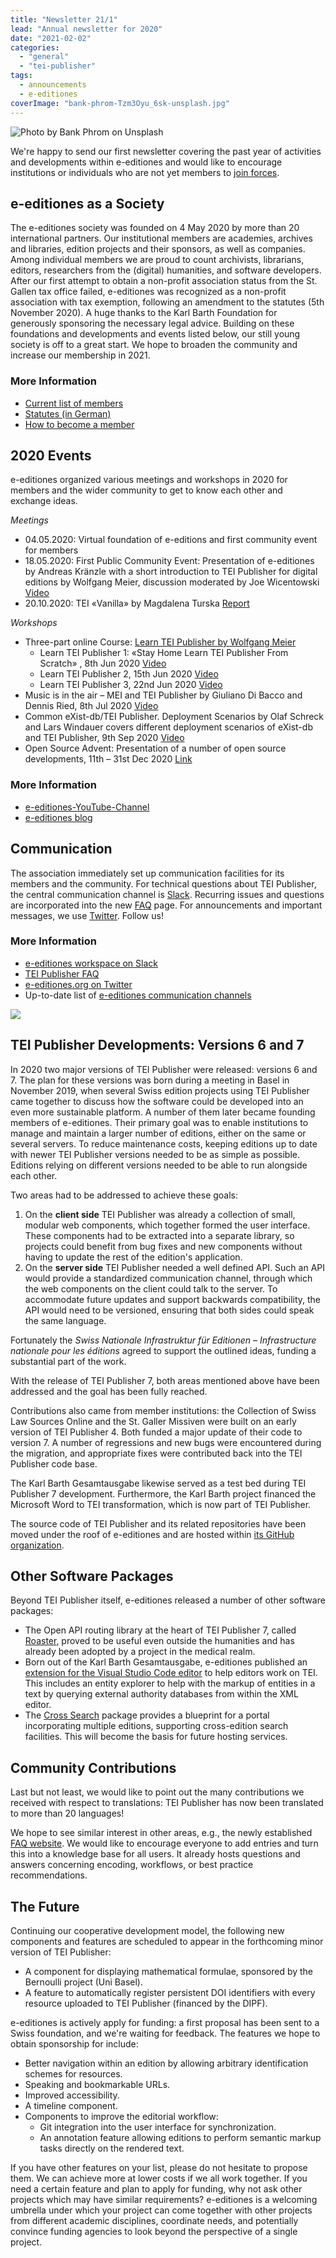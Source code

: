```yaml
---
title: "Newsletter 21/1"
lead: "Annual newsletter for 2020"
date: "2021-02-02"
categories: 
  - "general"
  - "tei-publisher"
tags: 
  - announcements
  - e-editiones
coverImage: "bank-phrom-Tzm3Oyu_6sk-unsplash.jpg"
---
```


![Photo by <a href="https://unsplash.com/@bank_phrom?utm_source=unsplash&utm_medium=referral&utm_content=creditCopyText" target="unsplash">Bank Phrom</a> on <a href="https://unsplash.com/s/photos/news?utm_source=unsplash&utm_medium=referral&utm_content=creditCopyText" target="unsplash">Unsplash</a>](/img/bank-phrom-Tzm3Oyu_6sk-unsplash.jpg)

We're happy to send our first newsletter covering the past year of activities and developments within e-editiones and would like to encourage institutions or individuals who are not yet members to [join forces](https://e-editiones.org/how-to-become-a-member/).

## e-editiones as a Society

The e-editiones society was founded on 4 May 2020 by more than 20 international partners. Our institutional members are academies, archives and libraries, edition projects and their sponsors, as well as companies. Among individual members we are proud to count archivists, librarians, editors, researchers from the (digital) humanities, and software developers. After our first attempt to obtain a non-profit association status from the St. Gallen tax office failed, e-editiones was recognized as a non-profit association with tax exemption, following an amendment to the statutes (5th November 2020). A huge thanks to the Karl Barth Foundation for generously sponsoring the necessary legal advice. Building on these foundations and developments and events listed below, our still young society is off to a great start. We hope to broaden the community and increase our membership in 2021.

### More Information

- [Current list of members](https://e-editiones.org/members/)
- [Statutes (in German)](https://e-editiones.org/statuten-des-vereins-e-editiones-german/)
- [How to become a member](https://e-editiones.org/how-to-become-a-member/)

## 2020 Events

e-editiones organized various meetings and workshops in 2020 for members and the wider community to get to know each other and exchange ideas.

_Meetings_

- 04.05.2020: Virtual foundation of e-editions and first community event for members
- 18.05.2020: First Public Community Event: Presentation of e-editiones by Andreas Kränzle with a short introduction to TEI Publisher for digital editions by Wolfgang Meier, discussion moderated by Joe Wicentowski [Video](https://youtu.be/LNbuyeh-vew)
- 20.10.2020: TEI «Vanilla» by Magdalena Turska [Report](https://e-editiones.org/tei-vanilla-meeting-summary/)

_Workshops_

- Three-part online Course: [Learn TEI Publisher by Wolfgang Meier](https://e-editiones.org/getting-started/)
    - Learn TEI Publisher 1: «Stay Home Learn TEI Publisher From Scratch» , 8th Jun 2020 [Video](https://www.youtube.com/watch?v=5qu94bhftpk)
    - Learn TEI Publisher 2, 15th Jun 2020 [Video](https://www.youtube.com/watch?v=5qu94bhftpk)
    - Learn TEI Publisher 3, 22nd Jun 2020 [Video](https://www.youtube.com/watch?v=FS36nYFlTbE)
- Music is in the air – MEI and TEI Publisher by Giuliano Di Bacco and Dennis Ried, 8th Jul 2020 [Video](https://e-editiones.org/wp-content/uploads/2020/07/MEI_4_GDB_DR.pdf)
- Common eXist-db/TEI Publisher. Deployment Scenarios by Olaf Schreck and Lars Windauer covers different deployment scenarios of eXist-db and TEI Publisher, 9th Sep 2020 [Video](https://youtu.be/sA7H2f6zKmI)
- Open Source Advent: Presentation of a number of open source developments, 11th – 31st Dec 2020 [Link](https://e-editiones.org/osa20/)

### More Information

- [e-editiones-YouTube-Channel](https://www.youtube.com/channel/UCAPhSZdBwFRCEFWNNYOC4Ww)
- [e-editiones blog](https://e-editiones.org/blog/)

## Communication

The association immediately set up communication facilities for its members and the community. For technical questions about TEI Publisher, the central communication channel is [Slack](https://e-editiones.slack.com/shared_invite/zt-e19jc03q-OFaVni~_lh6emSHen6pswg#/). Recurring issues and questions are incorporated into the new [FAQ](https://faq.teipublisher.com/) page. For announcements and important messages, we use [Twitter](https://twitter.com/EEditiones). Follow us!

### More Information

- [e-editiones workspace on Slack](https://e-editiones.slack.com/shared_invite/zt-e19jc03q-OFaVni~_lh6emSHen6pswg#/)
- [TEI Publisher FAQ](https://faq.teipublisher.com/)
- [e-editiones.org on Twitter](https://twitter.com/EEditiones)
- Up-to-date list of [e-editiones communication channels](https://e-editiones.org/get-in-touch/)

![](/img/wordcloud-eeditiones-2021.png) 

## TEI Publisher Developments: Versions 6 and 7

In 2020 two major versions of TEI Publisher were released: versions 6 and 7. The plan for these versions was born during a meeting in Basel in November 2019, when several Swiss edition projects using TEI Publisher came together to discuss how the software could be developed into an even more sustainable platform. A number of them later became founding members of e-editiones. Their primary goal was to enable institutions to manage and maintain a larger number of editions, either on the same or several servers. To reduce maintenance costs, keeping editions up to date with newer TEI Publisher versions needed to be as simple as possible. Editions relying on different versions needed to be able to run alongside each other.

Two areas had to be addressed to achieve these goals:

1. On the **client side** TEI Publisher was already a collection of small, modular web components, which together formed the user interface. These components had to be extracted into a separate library, so projects could benefit from bug fixes and new components without having to update the rest of the edition's application.
2. On the **server side** TEI Publisher needed a well defined API. Such an API would provide a standardized communication channel, through which the web components on the client could talk to the server. To accommodate future updates and support backwards compatibility, the API would need to be versioned, ensuring that both sides could speak the same language.

Fortunately the _Swiss Nationale Infrastruktur für Editionen – Infrastructure nationale pour les éditions_ agreed to support the outlined ideas, funding a substantial part of the work.

With the release of TEI Publisher 7, both areas mentioned above have been addressed and the goal has been fully reached.

Contributions also came from member institutions: the Collection of Swiss Law Sources Online and the St. Galler Missiven were built on an early version of TEI Publisher 4. Both funded a major update of their code to version 7. A number of regressions and new bugs were encountered during the migration, and appropriate fixes were contributed back into the TEI Publisher code base.

The Karl Barth Gesamtausgabe likewise served as a test bed during TEI Publisher 7 development. Furthermore, the Karl Barth project financed the Microsoft Word to TEI transformation, which is now part of TEI Publisher.

The source code of TEI Publisher and its related repositories have been moved under the roof of e-editiones and are hosted within [its GitHub organization](https://github.com/eeditiones).

## Other Software Packages

Beyond TEI Publisher itself, e-editiones released a number of other software packages:

- The Open API routing library at the heart of TEI Publisher 7, called [Roaster](https://e-editiones.org/roaster-an-open-api-router-for-exist/), proved to be useful even outside the humanities and has already been adopted by a project in the medical realm.
- Born out of the Karl Barth Gesamtausgabe, e-editiones published an [extension for the Visual Studio Code editor](https://e-editiones.org/vscode/) to help editors work on TEI. This includes an entity explorer to help with the markup of entities in a text by querying external authority databases from within the XML editor.
- The [Cross Search](https://e-editiones.org/cross-search/) package provides a blueprint for a portal incorporating multiple editions, supporting cross-edition search facilities. This will become the basis for future hosting services.

## Community Contributions

Last but not least, we would like to point out the many contributions we received with respect to translations: TEI Publisher has now been translated to more than 20 languages!

We hope to see similar interest in other areas, e.g., the newly established [FAQ website](https://faq.teipublisher.com). We would like to encourage everyone to add entries and turn this into a knowledge base for all users. It already hosts questions and answers concerning encoding, workflows, or best practice recommendations.

## The Future

Continuing our cooperative development model, the following new components and features are scheduled to appear in the forthcoming minor version of TEI Publisher:

- A component for displaying mathematical formulae, sponsored by the Bernoulli project (Uni Basel).
- A feature to automatically register persistent DOI identifiers with every resource uploaded to TEI Publisher (financed by the DIPF).

e-editiones is actively apply for funding: a first proposal has been sent to a Swiss foundation, and we're waiting for feedback. The features we hope to obtain sponsorship for include:

- Better navigation within an edition by allowing arbitrary identification schemes for resources.
- Speaking and bookmarkable URLs.
- Improved accessibility.
- A timeline component.
- Components to improve the editorial workflow:
    - Git integration into the user interface for synchronization.
    - An annotation feature allowing editions to perform semantic markup tasks directly on the rendered text.

If you have other features on your list, please do not hesitate to propose them. We can achieve more at lower costs if we all work together. If you need a certain feature and plan to apply for funding, why not ask other projects which may have similar requirements? e-editiones is a welcoming umbrella under which your project can come together with other projects from different academic disciplines, coordinate needs, and potentially convince funding agencies to look beyond the perspective of a single project.
